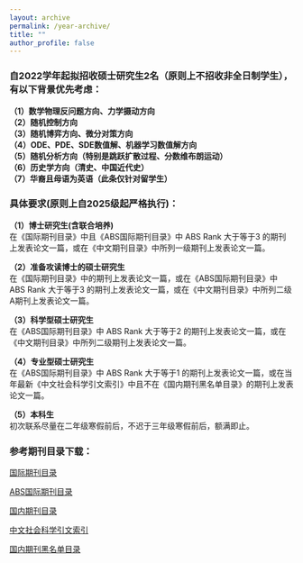 ```yaml
---
layout: archive
permalink: /year-archive/
title: ""
author_profile: false
---
```


### 自2022学年起拟招收硕士研究生2名（原则上不招收非全日制学生），有以下背景优先考虑：

<strong>（1）数学物理反问题方向、力学摄动方向</strong>
<br><strong>（2）随机控制方向</strong>
<br><strong>（3）随机博弈方向、微分对策方向</strong>
<br><strong>（4）ODE、PDE、SDE数值解、机器学习数值解方向</strong>
<br><strong>（5）随机分析方向（特别是跳跃扩散过程、分数维布朗运动）</strong>
<br><strong>（6）历史学方向（清史、中国近代史）</strong>
<br><strong>（7）华裔且母语为英语（此条仅针对留学生）</strong>

### 具体要求(原则上自2025级起严格执行)：

<strong>（1）博士研究生(含联合培养)</strong>
<br>在《国际期刊目录》中且《ABS国际期刊目录》中 ABS Rank 大于等于3 的期刊上发表论文一篇，或在《中文期刊目录》中所列一级期刊上发表论文一篇。

<strong>（2）准备攻读博士的硕士研究生</strong>
<br>在《国际期刊目录》中的期刊上发表论文一篇，或在《ABS国际期刊目录》中 ABS Rank 大于等于3 的期刊上发表论文一篇，或在《中文期刊目录》中所列二级A期刊上发表论文一篇。

<strong>（3）科学型硕士研究生</strong>
<br>在《ABS国际期刊目录》中 ABS Rank 大于等于2 的期刊上发表论文一篇，或在《中文期刊目录》中所列二级期刊上发表论文一篇。

<strong>（4）专业型硕士研究生</strong>
<br>在《ABS国际期刊目录》中 ABS Rank 大于等于1 的期刊上发表论文一篇，或在当年最新《中文社会科学引文索引》中且不在《国内期刊黑名单目录》的期刊上发表论文一篇。

<strong>（5）本科生</strong>
<br>初次联系尽量在二年级寒假前后，不迟于三年级寒假前后，额满即止。

### 参考期刊目录下载：

[国际期刊目录](https://jie-mao.github.io/files/file1.pdf)

[ABS国际期刊目录](https://jie-mao.github.io/files/file4.pdf)

[国内期刊目录](https://jie-mao.github.io/files/file2.pdf)

[中文社会科学引文索引](https://cssrac.nju.edu.cn/cpzx/zwshkxywsy/index.html)

[国内期刊黑名单目录](https://jie-mao.github.io/files/file3.pdf)